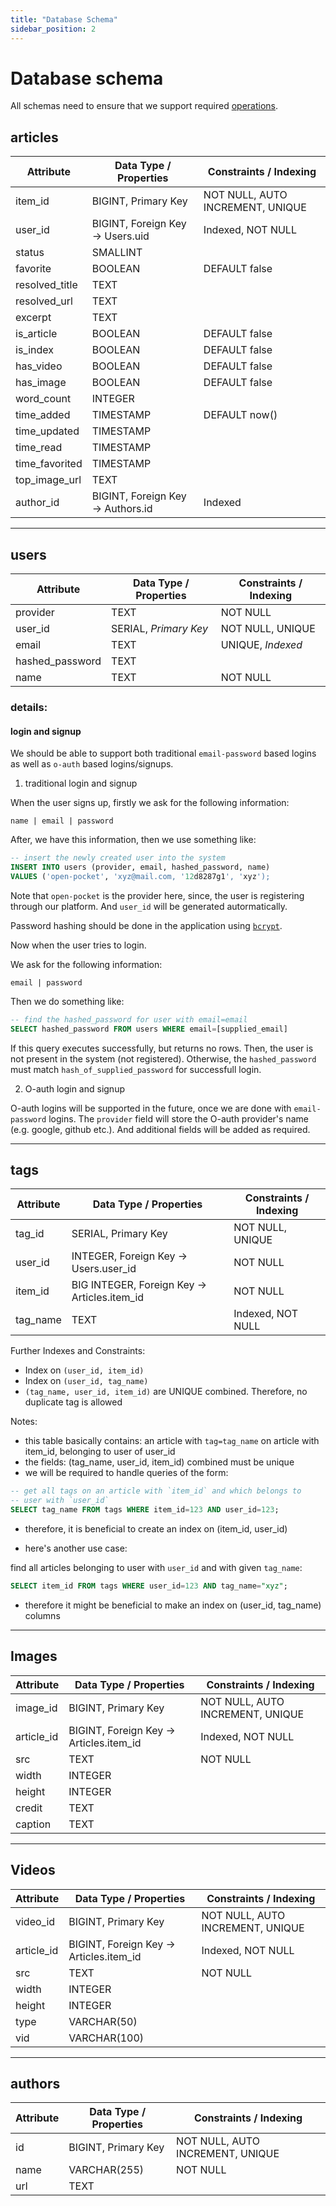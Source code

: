 ```yaml
---
title: "Database Schema"
sidebar_position: 2
---
```


# Database schema

All schemas need to ensure that we support required
[operations](/docs/category/api-spec).


## articles

| Attribute               | Data Type / Properties     | Constraints / Indexing                    |
|--------------------------|----------------------------|--------------------------------------------|
| item\_id                 | BIGINT, Primary Key        | NOT NULL, AUTO INCREMENT, UNIQUE           |
| user\_id                 | BIGINT, Foreign Key → Users.uid | Indexed, NOT NULL                     |
| status                   | SMALLINT                   |                                            |
| favorite                 | BOOLEAN                    | DEFAULT false                              |
| resolved\_title          | TEXT                       |                                            |
| resolved\_url            | TEXT                       |                                            |
| excerpt                  | TEXT                       |                                            |
| is\_article              | BOOLEAN                    | DEFAULT false                              |
| is\_index                | BOOLEAN                    | DEFAULT false                              |
| has\_video               | BOOLEAN                    | DEFAULT false                              |
| has\_image               | BOOLEAN                    | DEFAULT false                              |
| word\_count              | INTEGER                    |                                            |
| time\_added              | TIMESTAMP                  | DEFAULT now()                              |
| time\_updated            | TIMESTAMP                  |                                            |
| time\_read               | TIMESTAMP                  |                                            |
| time\_favorited          | TIMESTAMP                  |                                            |
| top\_image\_url           | TEXT                       |                                            |
| author\_id               | BIGINT, Foreign Key → Authors.id | Indexed                                |

---

## users

| Attribute   | Data Type / Properties  | Constraints / Indexing            |
|-------------|--------------------------|------------------------------------|
| provider    | TEXT                     | NOT NULL                           |
| user\_id| SERIAL, _Primary Key_    | NOT NULL, UNIQUE                   |
| email       | TEXT                     | UNIQUE, _Indexed_                  |
| hashed\_password | TEXT                |                                    |
| name        | TEXT                     | NOT NULL                           |

### details:

#### login and signup

We should be able to support both traditional `email-password` based
logins as well as `o-auth` based logins/signups.

1. traditional login and signup

When the user signs up, firstly we ask for the following information:

```
name | email | password 
```

After, we have this information, then we use something like:

```sql
-- insert the newly created user into the system
INSERT INTO users (provider, email, hashed_password, name) 
VALUES ('open-pocket', 'xyz@mail.com, '12d8287g1', 'xyz');
```

Note that `open-pocket` is the provider here, since, the user is
registering through our platform. And `user_id` will be generated
autormatically.

Password hashing should be done in the application using
[`bcrypt`](https://www.npmjs.com/package/bcrypt).


Now when the user tries to login.

We ask for the following information:

```
email | password
```

Then we do something like:

```sql
-- find the hashed_password for user with email=email
SELECT hashed_password FROM users WHERE email=[supplied_email]
```

If this query executes successfully, but returns no rows. Then, the user
is not present in the system (not registered). Otherwise, the
`hashed_password` must match `hash_of_supplied_password` for successfull
login.

2. O-auth  login and signup

O-auth logins will be supported in the future, once we are done with
`email-password` logins. The `provider` field will store the O-auth
provider's name (e.g. google, github etc.). And additional fields will
be added as required.


---

## tags

| Attribute   | Data Type / Properties                        | Constraints / Indexing | 
|-------------|-----------------------------------------------|------------------------|
| tag\_id      | SERIAL, Primary Key                          | NOT NULL, UNIQUE       | 
| user\_id     | INTEGER, Foreign Key → Users.user\_id        | NOT NULL               | 
| item\_id     | BIG INTEGER, Foreign Key → Articles.item\_id | NOT NULL               | 
| tag\_name    | TEXT                                         | Indexed, NOT NULL     | 

Further Indexes and Constraints:

- Index on `(user_id, item_id)`
- Index on `(user_id, tag_name)`
- `(tag_name, user_id, item_id)` are UNIQUE combined. Therefore, no
  duplicate tag is allowed

Notes:

- this table basically contains: an article with `tag=tag_name` on
  article with item\_id, belonging to user of user\_id
- the fields: (tag\_name, user\_id, item\_id) combined must be unique
- we will be required to handle queries of the form:

```sql
-- get all tags on an article with `item_id` and which belongs to
-- user with `user_id`
SELECT tag_name FROM tags WHERE item_id=123 AND user_id=123;
```

- therefore, it is beneficial to create an index on (item\_id, user\_id)

- here's another use case:

find all articles belonging to user with `user_id` and with given
`tag_name`:

```sql
SELECT item_id FROM tags WHERE user_id=123 AND tag_name="xyz";
```

- therefore it might be beneficial to make an index on (user\_id,
  tag\_name) columns

---

## Images

| Attribute   | Data Type / Properties             | Constraints / Indexing            |
|-------------|-------------------------------------|------------------------------------|
| image\_id    | BIGINT, Primary Key                | NOT NULL, AUTO INCREMENT, UNIQUE   |
| article\_id  | BIGINT, Foreign Key → Articles.item\_id | Indexed, NOT NULL                |
| src         | TEXT                               | NOT NULL                           |
| width       | INTEGER                            |                                    |
| height      | INTEGER                            |                                    |
| credit      | TEXT                               |                                    |
| caption     | TEXT                               |                                    |

---

## Videos

| Attribute   | Data Type / Properties             | Constraints / Indexing            |
|-------------|-------------------------------------|------------------------------------|
| video\_id    | BIGINT, Primary Key                | NOT NULL, AUTO INCREMENT, UNIQUE   |
| article\_id  | BIGINT, Foreign Key → Articles.item\_id | Indexed, NOT NULL                |
| src         | TEXT                               | NOT NULL                           |
| width       | INTEGER                            |                                    |
| height      | INTEGER                            |                                    |
| type        | VARCHAR(50)                        |                                    |
| vid         | VARCHAR(100)                       |                                    |

---

## authors

| Attribute   | Data Type / Properties  | Constraints / Indexing            |
|-------------|--------------------------|------------------------------------|
| id          | BIGINT, Primary Key     | NOT NULL, AUTO INCREMENT, UNIQUE   |
| name        | VARCHAR(255)            | NOT NULL                           |
| url         | TEXT                     |                                    |

